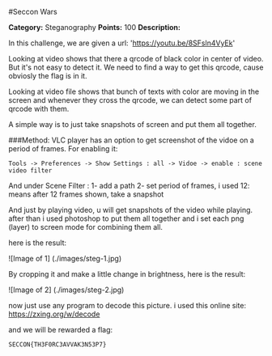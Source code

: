 #Seccon Wars

**Category:** Steganography
**Points:** 100
**Description:**

In this challenge, we are given a url: 'https://youtu.be/8SFsln4VyEk'

Looking at video shows that there a qrcode of black color in center of video. But it's not easy to detect it.
We need to find a way to get this qrcode, cause obviosly the flag is in it.

Looking at video file shows that bunch of texts with color are moving in the screen and whenever they cross the qrcode, we can detect some part of qrcode with them.

A simple way is to just take snapshots of screen and put them all together.

###Method:
VLC player has an option to get screenshot of the vidoe on a period of frames.
For enabling it:

```Tools -> Preferences -> Show Settings : all -> Vidoe -> enable : scene video filter ```

And under Scene Filter : 1- add a path 2- set period of frames, i used 12: means after 12 frames shown, take a snapshot

And just by playing video, u will get snapshots of the video while playing.
after than i used photoshop to put them all together and i set each png (layer) to screen mode for combining them all.

here is the result:

![Image of 1]
(./images/steg-1.jpg)

By cropping it and make a little change in brightness, here is the result:

![Image of 2]
(./images/steg-2.jpg)

now just use any program to decode this picture. i used this online site: https://zxing.org/w/decode

and we will be rewarded a flag:

```SECCON{TH3F0RC3AVVAK3N53P7}```
